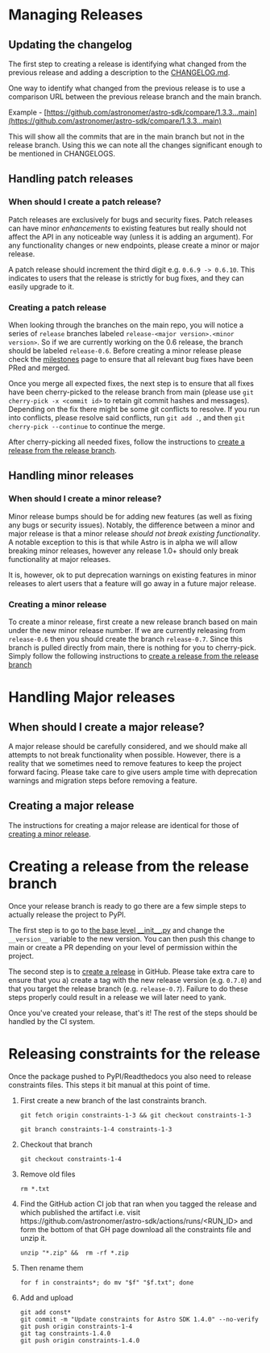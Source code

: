 # Managing Releases

## Updating the changelog

The first step to creating a release is identifying what changed from the previous release and adding a description to the [CHANGELOG.md](../CHANGELOG.md).

One way to identify what changed from the previous release is to use a comparison URL between the previous release branch and the main branch.

Example -
[https://github.com/astronomer/astro-sdk/compare/1.3.3...main](https://github.com/astronomer/astro-sdk/compare/1.3.3...main)

This will show all the commits that are in the main branch but not in the release branch. Using this we can note all the changes significant enough to be mentioned in CHANGELOGS.


## Handling patch releases

### When should I create a patch release?
Patch releases are exclusively for bugs and security fixes. Patch releases can have minor _enhancements_ to
existing features but really should not affect the API in any noticeable way (unless it is adding an argument). For any
functionality changes or new endpoints, please create a minor or major release.

A patch release should increment the third digit e.g. `0.6.9 -> 0.6.10`. This indicates to users that the release is
strictly for bug fixes, and they can easily upgrade to it.


### Creating a patch release

When looking through the branches on the main repo, you will notice a series of `release` branches labeled
`release-<major version>.<minor version>`. So if we are currently working on the 0.6 release, the branch should be labeled
`release-0.6`. Before creating a minor release please check the [milestones](https://github.com/astronomer/astro-sdk/milestones)
page to ensure that all relevant bug fixes have been PRed and merged.

Once you merge all expected fixes, the next step is to ensure that all fixes have been cherry-picked to the release
branch from main (please use `git cherry-pick -x <commit id>` to retain
git commit hashes and messages). Depending on the fix there might be some git conflicts to resolve. If you run into conflicts, please
resolve said conflicts, run `git add .`, and then `git cherry-pick --continue` to continue the merge.

After cherry-picking all needed fixes, follow the instructions to [create a release from the release branch](https://github.com/astronomer/astro-sdk/blob/main/python-sdk/docs/development/RELEASE.md#creating-a-release-from-the-release-branch).

## Handling minor releases
### When should I create a minor release?

Minor release bumps should be for adding new features (as well as fixing any bugs or security issues). Notably, the difference between
a minor and major release is that a minor release _should not break existing functionality_. A notable exception to this is that while
Astro is in alpha we will allow breaking minor releases, however any release 1.0+ should only break functionality at major releases.

It is, however, ok to put deprecation warnings on existing features in minor releases to alert users that a feature will go away in a future
major release.

### Creating a minor release

To create a minor release, first create a new release branch based on main under the new minor release number.
If we are currently releasing from `release-0.6` then you should create the branch `release-0.7`. Since this branch is
pulled directly from main, there is nothing for you to cherry-pick. Simply follow the following instructions to [create a release from the release branch](https://github.com/astronomer/astro-sdk/blob/main/python-sdk/docs/development/RELEASE.md#creating-a-release-from-the-release-branch)

# Handling Major releases

## When should I create a major release?

A major release should be carefully considered, and we should make all attempts to not break functionality when possible.
However, there is a reality that we sometimes need to remove features to keep the project forward facing. Please take care to give users
ample time with deprecation warnings and migration steps before removing a feature.

## Creating a major release

The instructions for creating a major release are identical for those of [creating a minor release](https://github.com/astronomer/astro-sdk/blob/main/python-sdk/docs/development/RELEASE.md#creating-a-minor-release).

# Creating a release from the release branch

Once your release branch is ready to go there are a few simple steps to actually release the project to PyPI.

The first step is to go to [the base level \_\_init\_\_.py](../../src/astro/__init__.py) and change the `__version__` variable to the new version. You can then
push this change to main or create a PR depending on your level of permission within the project.

<!-- markdown-link-check-disable -->
<!-- The following GitHub link for some reason give 403 in CI, hence ignore it in markdown-link -->
The second step is to [create a release](https://docs.github.com/en/repositories/releasing-projects-on-github/managing-releases-in-a-repository)
in GitHub. Please take extra care to ensure that you a) create a tag with the new release version (e.g. `0.7.0`) and that you
target the release branch (e.g. `release-0.7`). Failure to do these steps properly could result in a release we will later need to yank.
<!-- markdown-link-check-enable -->

Once you've created your release, that's it! The rest of the steps should be handled by the CI system.

# Releasing constraints for the release

Once the package pushed to PyPI/Readthedocs you also need to release constraints files. This steps it bit manual at this point of time.

1. First create a new branch of the last constraints branch.
   ```console
   git fetch origin constraints-1-3 && git checkout constraints-1-3
   ```
   ```console
   git branch constraints-1-4 constraints-1-3
   ```
2. Checkout that branch
   ```console
   git checkout constraints-1-4
   ```
3. Remove old files
   ```console
   rm *.txt
   ```
4. Find the GitHub action CI job that ran when you tagged the release and which published the artifact i.e. visit https\://github.com/astronomer/astro-sdk/actions/runs/<RUN_ID> and form the bottom of that GH page download all the constraints file and unzip it.
   ```console
   unzip "*.zip" &&  rm -rf *.zip
   ```
5. Then rename them
   ```console
   for f in constraints*; do mv "$f" "$f.txt"; done
   ```
6. Add and upload
   ```console
   git add const*
   git commit -m "Update constraints for Astro SDK 1.4.0" --no-verify
   git push origin constraints-1-4
   git tag constraints-1.4.0
   git push origin constraints-1.4.0
   ```
